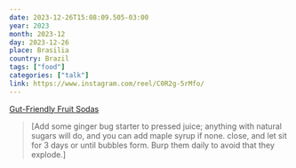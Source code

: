 ```yaml
---
date: 2023-12-26T15:08:09.505-03:00
year: 2023
month: 2023-12
day: 2023-12-26
place: Brasilia
country: Brazil
tags: ["food"]
categories: ["talk"]
link: https://www.instagram.com/reel/C0R2g-5rMfo/
---
```

[Gut-Friendly Fruit Sodas](https://www.instagram.com/reel/C0R2g-5rMfo/)

> [Add some ginger bug starter to pressed juice; anything with natural sugars will do, and you can add maple syrup if none. close, and let sit for 3 days or until bubbles form. Burp them daily to avoid that they explode.]
